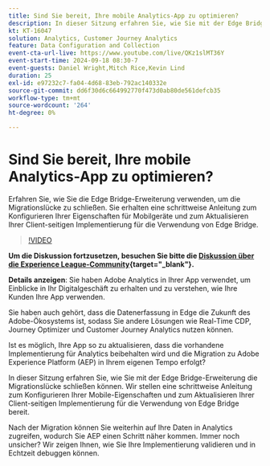 ```yaml
---
title: Sind Sie bereit, Ihre mobile Analytics-App zu optimieren?
description: In dieser Sitzung erfahren Sie, wie Sie mit der Edge Bridge-Erweiterung die Migrationslücke schließen können. Sie erhalten eine schrittweise Anleitung zum Konfigurieren Ihrer Eigenschaften für Mobilgeräte und zum Aktualisieren Ihrer Client-seitigen Implementierung für die Verwendung von Edge Bridge.
kt: KT-16047
solution: Analytics, Customer Journey Analytics
feature: Data Configuration and Collection
event-cta-url-live: https://www.youtube.com/live/QKz1slMT36Y
event-start-time: 2024-09-18 08:30-7
event-guests: Daniel Wright,Mitch Rice,Kevin Lind
duration: 25
exl-id: e97232c7-fa04-4d68-83eb-792ac140332e
source-git-commit: dd6f30d6c664992770f473d0ab80de561defcb35
workflow-type: tm+mt
source-wordcount: '264'
ht-degree: 0%

---
```


# Sind Sie bereit, Ihre mobile Analytics-App zu optimieren?

Erfahren Sie, wie Sie die Edge Bridge-Erweiterung verwenden, um die Migrationslücke zu schließen. Sie erhalten eine schrittweise Anleitung zum Konfigurieren Ihrer Eigenschaften für Mobilgeräte und zum Aktualisieren Ihrer Client-seitigen Implementierung für die Verwendung von Edge Bridge.

>[!VIDEO](https://video.tv.adobe.com/v/3434575/?quality=12&learn=on)

**Um die Diskussion fortzusetzen, besuchen Sie bitte die [Diskussion über die Experience League-Community](https://experienceleaguecommunities.adobe.com/t5/adobe-experience-platform/experience-league-live-post-session-discussion-are-you-ready-to/m-p/704990#M550){target="_blank"}.**


**Details anzeigen**:
Sie haben Adobe Analytics in Ihrer App verwendet, um Einblicke in Ihr Digitalgeschäft zu erhalten und zu verstehen, wie Ihre Kunden Ihre App verwenden.

Sie haben auch gehört, dass die Datenerfassung in Edge die Zukunft des Adobe-Ökosystems ist, sodass Sie andere Lösungen wie Real-Time CDP, Journey Optimizer und Customer Journey Analytics nutzen können.

Ist es möglich, Ihre App so zu aktualisieren, dass die vorhandene Implementierung für Analytics beibehalten wird und die Migration zu Adobe Experience Platform (AEP) in Ihrem eigenen Tempo erfolgt?

In dieser Sitzung erfahren Sie, wie Sie mit der Edge Bridge-Erweiterung die Migrationslücke schließen können. Wir stellen eine schrittweise Anleitung zum Konfigurieren Ihrer Mobile-Eigenschaften und zum Aktualisieren Ihrer Client-seitigen Implementierung für die Verwendung von Edge Bridge bereit.

Nach der Migration können Sie weiterhin auf Ihre Daten in Analytics zugreifen, wodurch Sie AEP einen Schritt näher kommen. Immer noch unsicher? Wir zeigen Ihnen, wie Sie Ihre Implementierung validieren und in Echtzeit debuggen können.
